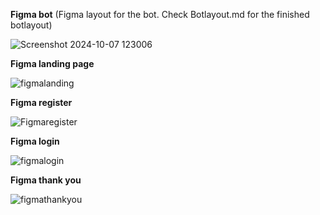 **Figma bot**
(Figma layout for the bot. Check Botlayout.md for the finished botlayout)

![Screenshot 2024-10-07 123006](https://github.com/user-attachments/assets/18edc97c-c9f4-40aa-b7dc-e8fb25677f35)

**Figma landing page**

![figmalanding](https://github.com/user-attachments/assets/eb3ef792-1a71-445c-8ac4-1f2e1e0b284b)

**Figma register**

![Figmaregister](https://github.com/user-attachments/assets/b439f4cd-1d9e-4280-bdb7-09cf2932cc00)

**Figma login**

![figmalogin](https://github.com/user-attachments/assets/fd65720f-753f-4626-88db-b68161970696)

**Figma thank you**

![figmathankyou](https://github.com/user-attachments/assets/6f13dda6-1762-45cc-9707-bbda1f51b191)
